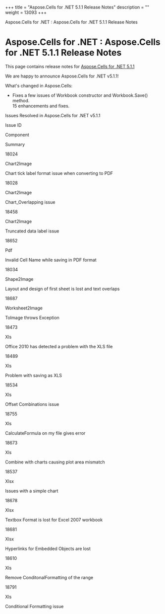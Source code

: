 +++
title = "Aspose.Cells for .NET 5.1.1 Release Notes" 
description = "" 
weight = 13093 
+++

Aspose.Cells for .NET : Aspose.Cells for .NET 5.1.1 Release Notes  

# Aspose.Cells for .NET : Aspose.Cells for .NET 5.1.1 Release Notes


This page contains release notes for [Aspose.Cells for .NET 5.1.1](http://www.aspose.com/downloads/cells/net/new-releases/aspose.cells-for-.net-5.1.1/)

We are happy to announce Aspose.Cells for .NET v5.1.1!

What's changed in Aspose.Cells:

*   Fixes a few issues of Workbook constructor and Workbook.Save() method.  
    15 enhancements and fixes.

Issues Resolved in Aspose.Cells for .NET v5.1.1

Issue ID

Component

Summary

18024

Chart2Image

Chart tick label format issue when converting to PDF

18028

Chart2Image

Chart\_Overlapping issue

18458

Chart2Image

Truncated data label issue

18652

Pdf

Invalid Cell Name while saving in PDF format

18034

Shape2Image

Layout and design of first sheet is lost and text overlaps

18687

Worksheet2Image

ToImage throws Exception

18473

Xls

Office 2010 has detected a problem with the XLS file

18489

Xls

Problem with saving as XLS

18534

Xls

Offset Combinations issue

18755

Xls

CalculateFormula on my file gives error

18673

Xls

Combine with charts causing plot area mismatch

18537

Xlsx

Issues with a simple chart

18678

Xlsx

Textbox Format is lost for Excel 2007 workbook

18681

Xlsx

Hyperlinks for Embedded Objects are lost

18610

Xls

Remove ConditonalFormatting of the range

18791

Xls

Conditional Formatting issue

